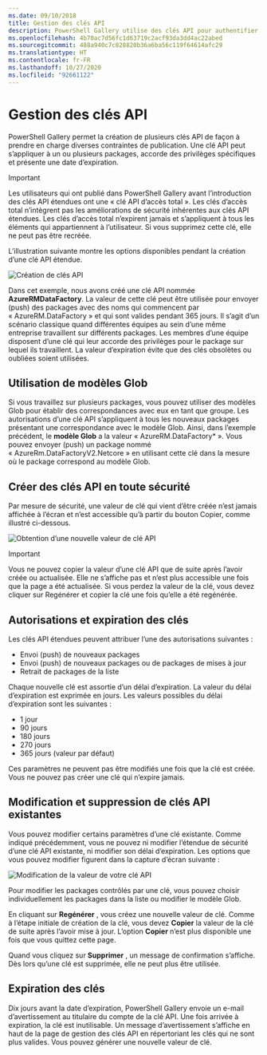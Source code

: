```yaml
---
ms.date: 09/10/2018
title: Gestion des clés API
description: PowerShell Gallery utilise des clés API pour authentifier l’accès à Gallery pour les éditeurs de contenu.
ms.openlocfilehash: 4b70ac7d56fc1d63719c2acf93da3dd4ac22abed
ms.sourcegitcommit: 488a940c7c828820b36a6ba56c119f64614afc29
ms.translationtype: HT
ms.contentlocale: fr-FR
ms.lasthandoff: 10/27/2020
ms.locfileid: "92661122"
---
```

# <a name="managing-api-keys"></a>Gestion des clés API

PowerShell Gallery permet la création de plusieurs clés API de façon à prendre en charge diverses contraintes de publication. Une clé API peut s’appliquer à un ou plusieurs packages, accorde des privilèges spécifiques et présente une date d’expiration.

> [!IMPORTANT]
> Les utilisateurs qui ont publié dans PowerShell Gallery avant l’introduction des clés API étendues ont une « clé API d’accès total ». Les clés d’accès total n’intègrent pas les améliorations de sécurité inhérentes aux clés API étendues. Les clés d’accès total n’expirent jamais et s’appliquent à tous les éléments qui appartiennent à l’utilisateur. Si vous supprimez cette clé, elle ne peut pas être recréée.

L’illustration suivante montre les options disponibles pendant la création d’une clé API étendue.

![Création de clés API](media/creating-APIkeys/PSGallery_KeyScoped.png)

Dans cet exemple, nous avons créé une clé API nommée **AzureRMDataFactory**. La valeur de cette clé peut être utilisée pour envoyer (push) des packages avec des noms qui commencent par « AzureRM.DataFactory » et qui sont valides pendant 365 jours. Il s’agit d’un scénario classique quand différentes équipes au sein d’une même entreprise travaillent sur différents packages. Les membres d’une équipe disposent d’une clé qui leur accorde des privilèges pour le package sur lequel ils travaillent.
La valeur d’expiration évite que des clés obsolètes ou oubliées soient utilisées.

## <a name="using-glob-patterns"></a>Utilisation de modèles Glob

Si vous travaillez sur plusieurs packages, vous pouvez utiliser des modèles Glob pour établir des correspondances avec eux en tant que groupe. Les autorisations d’une clé API s’appliquent à tous les nouveaux packages présentant une correspondance avec le modèle Glob. Ainsi, dans l’exemple précédent, le **modèle Glob** a la valeur « AzureRM.DataFactory* ». Vous pouvez envoyer (push) un package nommé « AzureRm.DataFactoryV2.Netcore » en utilisant cette clé dans la mesure où le package correspond au modèle Glob.

## <a name="create-api-keys-securely"></a>Créer des clés API en toute sécurité

Par mesure de sécurité, une valeur de clé qui vient d’être créée n’est jamais affichée à l’écran et n’est accessible qu’à partir du bouton Copier, comme illustré ci-dessous.

![Obtention d’une nouvelle valeur de clé API](media/creating-APIkeys/PSGallery_CopyCreatedKey.png)

> [!IMPORTANT]
> Vous ne pouvez copier la valeur d’une clé API que de suite après l’avoir créée ou actualisée. Elle ne s’affiche pas et n’est plus accessible une fois que la page a été actualisée. Si vous perdez la valeur de la clé, vous devez cliquer sur Regénérer et copier la clé une fois qu’elle a été regénérée.

## <a name="key-permissions-and-expiration"></a>Autorisations et expiration des clés

Les clés API étendues peuvent attribuer l’une des autorisations suivantes :

- Envoi (push) de nouveaux packages
- Envoi (push) de nouveaux packages ou de packages de mises à jour
- Retrait de packages de la liste

Chaque nouvelle clé est assortie d’un délai d’expiration. La valeur du délai d’expiration est exprimée en jours. Les valeurs possibles du délai d’expiration sont les suivantes :

- 1 jour
- 90 jours
- 180 jours
- 270 jours
- 365 jours (valeur par défaut)

Ces paramètres ne peuvent pas être modifiés une fois que la clé est créée. Vous ne pouvez pas créer une clé qui n’expire jamais.

## <a name="editing-and-deleting-existing-api-keys"></a>Modification et suppression de clés API existantes

Vous pouvez modifier certains paramètres d’une clé existante. Comme indiqué précédemment, vous ne pouvez ni modifier l’étendue de sécurité d’une clé API existante, ni modifier son délai d’expiration. Les options que vous pouvez modifier figurent dans la capture d’écran suivante :

![Modification de la valeur de votre clé API](media/creating-APIkeys/PSGallery_EditAPIKey.png)

Pour modifier les packages contrôlés par une clé, vous pouvez choisir individuellement les packages dans la liste ou modifier le modèle Glob.

En cliquant sur **Regénérer** , vous créez une nouvelle valeur de clé. Comme à l’étape initiale de création de la clé, vous devez **Copier** la valeur de la clé de suite après l’avoir mise à jour. L’option **Copier** n’est plus disponible une fois que vous quittez cette page.

Quand vous cliquez sur **Supprimer** , un message de confirmation s’affiche. Dès lors qu’une clé est supprimée, elle ne peut plus être utilisée.

## <a name="key-expiration"></a>Expiration des clés

Dix jours avant la date d’expiration, PowerShell Gallery envoie un e-mail d’avertissement au titulaire du compte de la clé API. Une fois arrivée à expiration, la clé est inutilisable. Un message d’avertissement s’affiche en haut de la page de gestion des clés API en répertoriant les clés qui ne sont plus valides. Vous pouvez générer une nouvelle valeur de clé.
